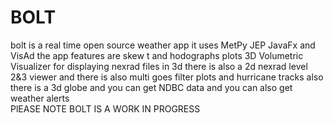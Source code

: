 # BOLT
bolt is a real time open source weather app it uses MetPy JEP JavaFx and VisAd  the app features are skew t and hodographs plots 3D Volumetric Visualizer for displaying nexrad files in 3d there is also a 2d nexrad level 2&amp;3 viewer and there is also multi goes filter  plots and hurricane tracks also there is a 3d globe and you can get NDBC data and you can also get weather alerts  
PlEASE NOTE BOLT IS A WORK IN PROGRESS
